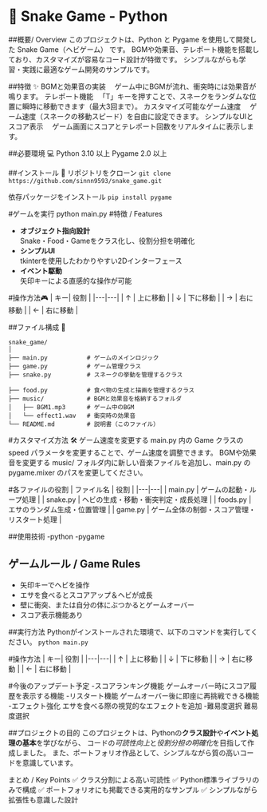 # 🐍 Snake Game - Python


##概要/ Overview
このプロジェクトは、Python と Pygame を使用して開発した Snake Game（ヘビゲーム） です。
BGMや効果音、テレポート機能を搭載しており、カスタマイズが容易なコード設計が特徴です。
シンプルながらも学習・実践に最適なゲーム開発のサンプルです。

##特徴 ✨
BGMと効果音の実装
　ゲーム中にBGMが流れ、衝突時には効果音が鳴ります。
テレポート機能
　「T」キーを押すことで、スネークをランダムな位置に瞬時に移動できます（最大3回まで）。
カスタマイズ可能なゲーム速度
　ゲーム速度（スネークの移動スピード）を自由に設定できます。
シンプルなUIとスコア表示
　ゲーム画面にスコアとテレポート回数をリアルタイムに表示します。
 
##必要環境 💻
Python 3.10 以上
Pygame 2.0 以上

##インストール 🔧
リポジトリをクローン
`git clone https://github.com/sinnn9593/snake_game.git`

依存パッケージをインストール
`pip install pygame`

#ゲームを実行
python main.py
#特徴 / Features
- **オブジェクト指向設計**  
    Snake・Food・Gameをクラス化し、役割分担を明確化
- **シンプルUI**  
    tkinterを使用したわかりやすい2Dインターフェース
- **イベント駆動**  
    矢印キーによる直感的な操作が可能

#操作方法🎮
| キー| 役割 |
|---|---|
| ↑ | 上に移動 |
| ↓ | 下に移動 |
| → | 右に移動 |
| ← | 右に移動 |



##ファイル構成 📂
```text
snake_game/
│
├── main.py           # ゲームのメインロジック
├── game.py           # ゲーム管理クラス
├── snake.py          # スネークの挙動を管理するクラス

├── food.py           # 食べ物の生成と描画を管理するクラス
├── music/            # BGMと効果音を格納するフォルダ
│   ├── BGM1.mp3      # ゲーム中のBGM
│   └── effect1.wav   # 衝突時の効果音
└── README.md         # 説明書（このファイル）
```
#カスタマイズ方法 🛠️
ゲーム速度を変更する
main.py 内の Game クラスの speed パラメータを変更することで、ゲーム速度を調整できます。
BGMや効果音を変更する
music/ フォルダ内に新しい音楽ファイルを追加し、main.py の pygame.mixer のパスを変更してください。


#各ファイルの役割
| ファイル名 | 役割 |
|---|---|
| main.py | ゲームの起動・ループ処理 |
| snake.py | ヘビの生成・移動・衝突判定・成長処理 |
| foods.py | エサのランダム生成・位置管理 |
| game.py | ゲーム全体の制御・スコア管理・リスタート処理 |

##使用技術
-python
-pygame

## ゲームルール / Game Rules

- 矢印キーでヘビを操作
- エサを食べるとスコアアップ＆ヘビが成長
- 壁に衝突、または自分の体にぶつかるとゲームオーバー
- スコア表示機能あり

##実行方法
Pythonがインストールされた環境で、以下のコマンドを実行してください。
`python main.py`

#操作方法
| キー| 役割 |
|---|---|
| ↑ | 上に移動 |
| ↓ | 下に移動 |
| → | 右に移動 |
| ← | 右に移動 |


#今後のアップデート予定
-スコアランキング機能
ゲームオーバー時にスコア履歴を表示する機能
-リスタート機能
ゲームオーバー後に即座に再挑戦できる機能
-エフェクト強化
エサを食べる際の視覚的なエフェクトを追加
-難易度選択
難易度選択

##プロジェクトの目的
このプロジェクトは、Pythonの**クラス設計**や**イベント処理の基本**を学びながら、
コードの*可読性向上*と*役割分担の明確化*を目指して作成しました。
また、ポートフォリオ作品として、シンプルながら質の高いコードを意識しています。

まとめ / Key Points
✅ クラス分割による高い可読性
✅ Python標準ライブラリのみで構成
✅ ポートフォリオにも掲載できる実用的なサンプル
✅ シンプルながら拡張性も意識した設計




